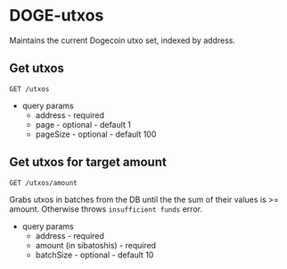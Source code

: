 # DOGE-utxos

Maintains the current Dogecoin utxo set, indexed by address.

## Get utxos

`GET /utxos`
* query params
  * address - required
  * page - optional - default 1
  * pageSize - optional - default 100


## Get utxos for target amount

`GET /utxos/amount`

Grabs utxos in batches from the DB until the the sum of their values is >= amount. Otherwise throws `insufficient funds` error. 
* query params
  * address - required
  * amount (in sibatoshis) - required
  * batchSize - optional - default 10
